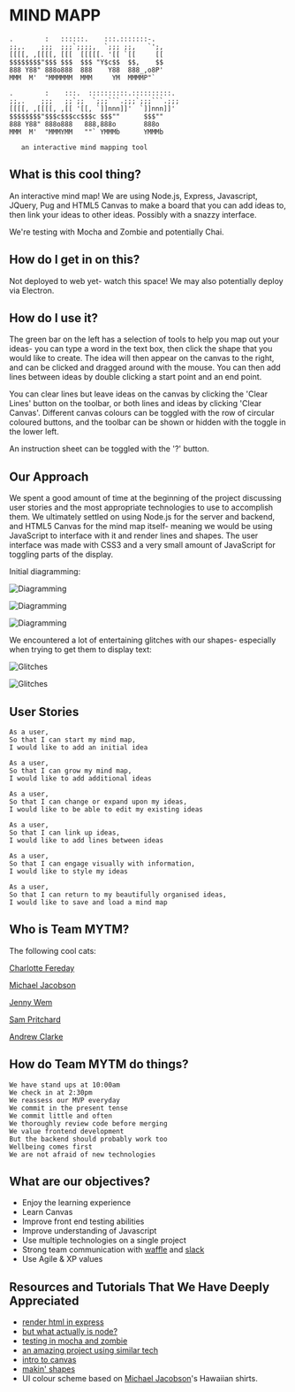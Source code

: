 # MIND MAPP

```
.        :   ::::::.    :::.:::::::-.  
;;,.    ;;;  ;;;`;;;;,  `;;; ;;,   `';,
[[[[, ,[[[[, [[[  [[[[[. '[[ `[[     [[
$$$$$$$$"$$$ $$$  $$$ "Y$c$$  $$,    $$
888 Y88" 888o888  888    Y88  888_,o8P'
MMM  M'  "MMMMMM  MMM     YM  MMMMP"`

.        :    :::.  ::::::::::.::::::::::.
;;,.    ;;;   ;;`;;  `;;;```.;;;`;;;```.;;;
[[[[, ,[[[[, ,[[ '[[, `]]nnn]]'  `]]nnn]]'
$$$$$$$$"$$$c$$$cc$$$c $$$""      $$$""    
888 Y88" 888o888   888,888o       888o     
MMM  M'  "MMMYMM   ""` YMMMb      YMMMb   

   an interactive mind mapping tool
```

## What is this cool thing?

An interactive mind map! We are using Node.js, Express, Javascript, JQuery, Pug and HTML5 Canvas to make a board that you can add ideas to, then link your ideas to other ideas. Possibly with a snazzy interface.

We're testing with Mocha and Zombie and potentially Chai.

## How do I get in on this?

Not deployed to web yet- watch this space! We may also potentially deploy via Electron.

## How do I use it?

The green bar on the left has a selection of tools to help you map out your ideas- you can type a word in the text box, then click the shape that you would like to create. The idea will then appear on the canvas to the right, and can be clicked and dragged around with the mouse. You can then add lines between ideas by double clicking a start point and an end point.

You can clear lines but leave ideas on the canvas by clicking the 'Clear Lines' button on the toolbar, or both lines and ideas by clicking 'Clear Canvas'. Different canvas colours can be toggled with the row of circular coloured buttons, and the toolbar can be shown or hidden with the toggle in the lower left.

An instruction sheet can be toggled with the '?' button.

## Our Approach

We spent a good amount of time at the beginning of the project discussing user stories and the most appropriate technologies to use to accomplish them. We ultimately settled on using Node.js for the server and backend, and HTML5 Canvas for the mind map itself- meaning we would be using JavaScript to interface with it and render lines and shapes. The user interface was made with CSS3 and a very small amount of JavaScript for toggling parts of the display.


Initial diagramming:


![Diagramming](https://github.com/charlottebrf/mytm/blob/lovely-readme/images/diagramming.jpg)


![Diagramming](https://github.com/charlottebrf/mytm/blob/lovely-readme/images/diagramming2.jpg)


![Diagramming](https://github.com/charlottebrf/mytm/blob/lovely-readme/images/diagramming3.jpg)


We encountered a lot of entertaining glitches with our shapes- especially when trying to get them to display text:


![Glitches](https://github.com/charlottebrf/mytm/blob/lovely-readme/images/glitches1.png)


![Glitches](https://github.com/charlottebrf/mytm/blob/lovely-readme/images/glitches2.png)

## User Stories

```
As a user,
So that I can start my mind map,
I would like to add an initial idea
```

```
As a user,
So that I can grow my mind map,
I would like to add additional ideas
```

```
As a user,
So that I can change or expand upon my ideas,
I would like to be able to edit my existing ideas
```

```
As a user,
So that I can link up ideas,
I would like to add lines between ideas
```

```
As a user,
So that I can engage visually with information,
I would like to style my ideas
```

```
As a user,
So that I can return to my beautifully organised ideas,
I would like to save and load a mind map
```

## Who is Team MYTM?

The following cool cats:

[Charlotte Fereday](https://github.com/charlottebrf)

[Michael Jacobson](https://github.com/michaelbjacobson)

[Jenny Wem](https://github.com/wemmm)

[Sam Pritchard](https://github.com/sampritchard)

[Andrew Clarke](https://github.com/Dino892)

## How do Team MYTM do things?
```
We have stand ups at 10:00am
We check in at 2:30pm
We reassess our MVP everyday
We commit in the present tense
We commit little and often
We thoroughly review code before merging
We value frontend development
But the backend should probably work too
Wellbeing comes first
We are not afraid of new technologies
```

## What are our objectives?

- Enjoy the learning experience
- Learn Canvas
- Improve front end testing abilities
- Improve understanding of Javascript
- Use multiple technologies on a single project
- Strong team communication with [waffle](https://waffle.io/charlottebrf/mytm) and [slack](https://slack.com/)
- Use Agile & XP values


## Resources and Tutorials That We Have Deeply Appreciated

- [render html in express](https://codeforgeek.com/2015/01/render-html-file-expressjs/)
- [but what actually is node?](https://github.com/node-girls/what-is-node)
- [testing in mocha and zombie](http://www.redotheweb.com/2013/01/15/functional-testing-for-nodejs-using-mocha-and-zombie-js.html)
- [an amazing project using similar tech](https://github.com/ilarne/team-whiteboard)
- [intro to canvas](https://www.w3schools.com/graphics/canvas_intro.asp)
- [makin' shapes](https://github.com/simonsarris/Canvas-tutorials/blob/master/shapes.js)
- UI colour scheme based on [Michael Jacobson](https://github.com/michaelbjacobson)'s Hawaiian shirts.
